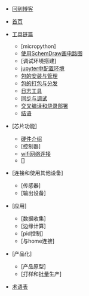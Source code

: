 * [回到博客](http://blog.hszofficial.site/)
* [首页](README.md)
* [工具链篇](工具链篇/README.md)
    * [micropython]
    * [使用SchemDraw画电路图](附录/使用SchemDraw画电路图.md)
    * [调试环境搭建]
    * [jupyter中配置环境](工具链篇/jupyter中配置调试环境.md)
    * [包的安装与管理](工具链篇/包的安装与管理.md)
    * [包的打包与分发](工具链篇/包的打包与分发.md)
    * [日志工具](工具链篇/日志工具.md)
    * [同步与调试](工具链篇/同步与调试.md)
    * [交叉编译和烧录部署](工具链篇/运行环境.md)
    * [结语](工具链篇/结语.md)

* [芯片功能]
    * [硬件介绍]()
    * [控制器]
    * [wifi网络连接](底层篇/README.md)
    * []
* [连接和使用其他设备]
    * [传感器]
    * [输出设备]

* [应用]
    * [数据收集]
    * [边缘计算]
    * [pid控制]
    * [与home连接]

* [产品化]
    * [产品原型]
    * [打样和批量生产]

* [术语表](术语表/README.md)